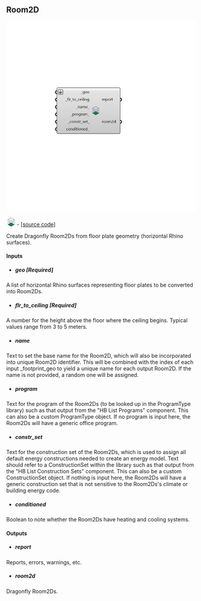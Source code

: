 ## Room2D

![](../../images/components/Room2D.png)

![](../../images/icons/Room2D.png) - [[source code]](https://github.com/ladybug-tools/dragonfly-grasshopper/blob/master/dragonfly_grasshopper/src//DF%20Room2D.py)


Create Dragonfly Room2Ds from floor plate geometry (horizontal Rhino surfaces). 



#### Inputs
* ##### geo [Required]
A list of horizontal Rhino surfaces representing floor plates to be converted into Room2Ds. 
* ##### flr_to_ceiling [Required]
A number for the height above the floor where the ceiling begins. Typical values range from 3 to 5 meters. 
* ##### name 
Text to set the base name for the Room2D, which will also be incorporated into unique Room2D identifier. This will be combined with the index of each input _footprint_geo to yield a unique name for each output Room2D. If the name is not provided, a random one will be assigned. 
* ##### program 
Text for the program of the Room2Ds (to be looked up in the ProgramType library) such as that output from the "HB List Programs" component. This can also be a custom ProgramType object. If no program is input here, the Room2Ds will have a generic office program. 
* ##### constr_set 
Text for the construction set of the Room2Ds, which is used to assign all default energy constructions needed to create an energy model. Text should refer to a ConstructionSet within the library such as that output from the "HB List Construction Sets" component. This can also be a custom ConstructionSet object. If nothing is input here, the Room2Ds will have a generic construction set that is not sensitive to the Room2Ds's climate or building energy code. 
* ##### conditioned 
Boolean to note whether the Room2Ds have heating and cooling systems. 

#### Outputs
* ##### report
Reports, errors, warnings, etc. 
* ##### room2d
Dragonfly Room2Ds. 